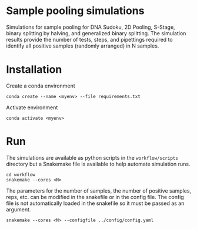 # Sample pooling simulations
Simulations for sample pooling for DNA Sudoku, 2D Pooling, S-Stage, binary splitting by halving, and generalized binary splitting.
The simulation results provide the number of tests, steps, and pipettings required to identify all positive samples (randomly arranged) in N samples.

# Installation
Create a conda environment
```
conda create --name <myenv> --file requirements.txt
```
Activate environment
```
conda activate <myenv>
```

# Run
The simulations are available as python scripts in the `workflow/scripts` directory but a Snakemake file is available to help automate simulation runs.
```
cd workflow
snakemake --cores <N>
```
The parameters for the number of samples, the number of positive samples, reps, etc. can be modified in the snakefile or in the config file.
The config file is not automatically loaded in the snakefile so it must be passed as an argument.
```
snakemake --cores <N> --configfile ../config/config.yaml
```
